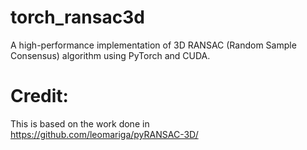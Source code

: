 # torch_ransac3d
A high-performance implementation of 3D RANSAC (Random Sample Consensus) algorithm using PyTorch and CUDA.


# Credit:
This is based on the work done in https://github.com/leomariga/pyRANSAC-3D/